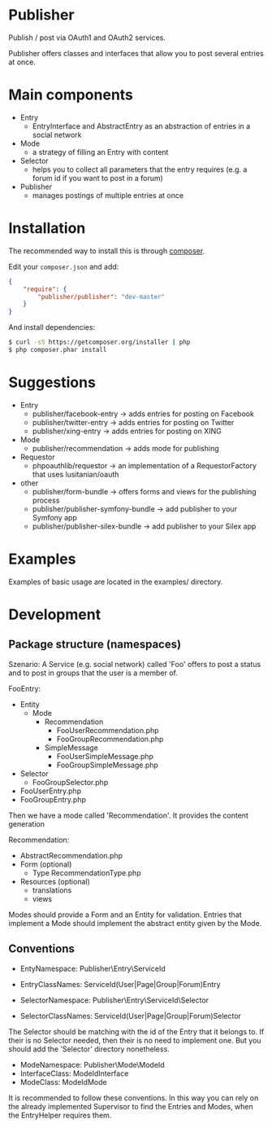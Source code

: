 # Publisher
Publish / post via OAuth1 and OAuth2 services.

Publisher offers classes and interfaces that allow you to post several entries at once.

# Main components
- Entry
    - EntryInterface and AbstractEntry as an abstraction of entries in a social network
- Mode
    - a strategy of filling an Entry with content
- Selector
    - helps you to collect all parameters that the entry requires (e.g. a forum id if you want to post in a forum)
- Publisher
    - manages postings of multiple entries at once

# Installation
The recommended way to install this is through [composer](http://getcomposer.org).

Edit your `composer.json` and add:

```json
{
    "require": {
        "publisher/publisher": "dev-master"
    }
}
```

And install dependencies:

```bash
$ curl -sS https://getcomposer.org/installer | php
$ php composer.phar install
```

# Suggestions
- Entry
    - publisher/facebook-entry -> adds entries for posting on Facebook
    - publisher/twitter-entry -> adds entries for posting on Twitter
    - publisher/xing-entry -> adds entries for posting on XING
- Mode
    - publisher/recommendation -> adds mode for publishing
- Requestor
    - phpoauthlib/requestor -> an implementation of a RequestorFactory that uses lusitanian/oauth
- other
    - publisher/form-bundle -> offers forms and views for the publishing process
    - publisher/publisher-symfony-bundle -> add publisher to your Symfony app
    - publisher/publisher-silex-bundle -> add publisher to your Silex app

# Examples
Examples of basic usage are located in the examples/ directory.


# Development

## Package structure (namespaces)
Szenario:
A Service (e.g. social network) called 'Foo' offers to post a status
and to post in groups that the user is a member of.

FooEntry:
- Entity
    - Mode
        - Recommendation
            - FooUserRecommendation.php
            - FooGroupRecommendation.php
        - SimpleMessage
            - FooUserSimpleMessage.php
            - FooGroupSimpleMessage.php
- Selector
    - FooGroupSelector.php
- FooUserEntry.php
- FooGroupEntry.php
            
Then we have a mode called 'Recommendation'.
It provides the content generation

Recommendation:
- AbstractRecommendation.php
- Form (optional)
    - Type
        RecommendationType.php
- Resources (optional)
    - translations
    - views



Modes should provide a Form and an Entity for validation.
Entries that implement a Mode should implement the abstract entity given by the Mode.


## Conventions

- EntyNamespace:   Publisher\Entry\ServiceId
- EntryClassNames: ServiceId(User|Page|Group|Forum)Entry

- SelectorNamespace:  Publisher\Entry\ServiceId\Selector
- SelectorClassNames: ServiceId(User|Page|Group|Forum)Selector

The Selector should be matching with the id of the Entry that it belongs to.
If their is no Selector needed, then their is no need to implement one.
But you should add the 'Selector' directory nonetheless.


- ModeNamespace:  Publisher\Mode\ModeId
- InterfaceClass: ModeIdInterface
- ModeClass:      ModeIdMode


It is recommended to follow these conventions.
In this way you can rely on the already implemented
Supervisor to find the Entries and Modes,
when the EntryHelper requires them.